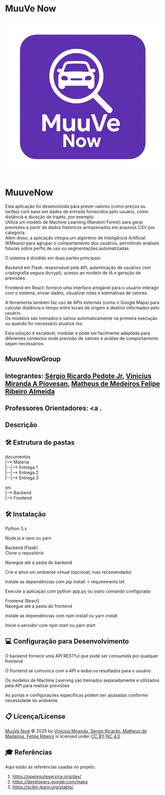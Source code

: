 # MuuVe Now
<p align="center"> <a href= ""><img src="icon_muuvenow.png" alt="MuuVe Now" border="0"></a> </p>

# MuuveNow

Esta aplicação foi desenvolvida para prever valores (como preços ou tarifas) com base em dados de entrada fornecidos pelo usuário, como distância e duração de trajeto, por exemplo.<br>
Utiliza um modelo de Machine Learning (Random Forest) para gerar previsões a partir de dados históricos armazenados em arquivos CSV por categoria.<br>
Além disso, a aplicação integra um algoritmo de Inteligência Artificial (KMeans) para agrupar o comportamento dos usuários, permitindo análises futuras sobre perfis de uso ou segmentações automatizadas.<br>

O sistema é dividido em duas partes principais:<br>

Backend em Flask: responsável pela API, autenticação de usuários com criptografia segura (bcrypt), acesso ao modelo de IA e geração de previsões.<br>

Frontend em React: fornece uma interface amigável para o usuário interagir com o sistema, enviar dados, visualizar rotas e estimativas de valores.<br>

A ferramenta também faz uso de APIs externas (como o Google Maps) para calcular distância e tempo entre locais de origem e destino informados pelo usuário.<br>
Os modelos são treinados e salvos automaticamente na primeira execução ou quando for necessário atualizá-los.<br>

Esta solução é escalável, modular e pode ser facilmente adaptada para diferentes contextos onde previsão de valores e análise de comportamento sejam necessários.<br>

## MuuveNowGroup

## Integrantes: <a href="https://www.linkedin.com/in/sergio-pedote/">Sérgio Ricardo Pedote Jr</a>, <a href="https://www.linkedin.com/in/vinipiovesan/">Vinicius Miranda A Piovesan</a>, <a href="https://www.linkedin.com/in/matheus-de-medeiros-5516a02a9/">Matheus de Medeiros  <a href="https://www.linkedin.com/in/felipe-ribeiro-almeida-2698652b9/?utm_source=share&utm_campaign=share_via&utm_content=profile&utm_medium=ios_app">Felipe Ribeiro Almeida</a>   </a>

## Professores Orientadores: <a </a>.

## Descrição


## 🛠 Estrutura de pastas

documentos<br>
|--> Materia<br>
|--|--> Entrega 1<br>
|--|--> Entrega 2<br>
|--|--> Entrega 3<br>




src<br>
|--> Backend<br>
|--> Frontend<br>


## 🛠 Instalação
Python 3.x<br>

Node.js e npm ou yarn<br>

Backend (Flask)<br>
Clone o repositório<br>

Navegue até a pasta do backend<br>

Crie e ative um ambiente virtual (opcional, mas recomendado)<br>

Instale as dependências com pip install -r requirements.txt<br>

Execute a aplicação com python app.py ou outro comando configurado<br>

Frontend (React)<br>
Navegue até a pasta do frontend<br>

Instale as dependências com npm install ou yarn install<br>

Inicie o servidor com npm start ou yarn start<br>


## 💻 Configuração para Desenvolvimento

O backend fornece uma API RESTful que pode ser consumida por qualquer frontend<br>

O frontend se comunica com a API e exibe os resultados para o usuário<br>

Os modelos de Machine Learning são treinados separadamente e utilizados pela API para realizar previsões<br>

As portas e configurações específicas podem ser ajustadas conforme necessidade do ambiente<br>



## 📋 Licença/License
<a href="https://github.com/2025-1-NADS4/Projeto6">MuuVe Now</a> © 2025 by <a href="https://creativecommons.org">Vinicius Miranda, Sergio Ricardo, Matheus de Medeiros, Felipe Ribeiro</a> is licensed under <a href="https://creativecommons.org/licenses/by-nc/4.0/">CC BY-NC 4.0</a>


## 🎓 Referências

Aqui estão as referências usadas no projeto.

1. https://openrouteservice.org/dev/
2. https://developers.google.com/maps
3. https://scikit-learn.org/stable/
